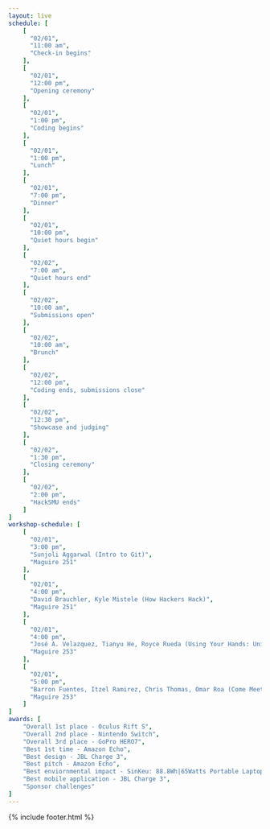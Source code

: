 ```yaml
---
layout: live
schedule: [
    [
      "02/01",
      "11:00 am",
      "Check-in begins"
    ],
    [
      "02/01",
      "12:00 pm",
      "Opening ceremony"
    ],
    [
      "02/01",
      "1:00 pm",
      "Coding begins"
    ],
    [
      "02/01",
      "1:00 pm",
      "Lunch"
    ],
    [
      "02/01",
      "7:00 pm",
      "Dinner"
    ],
    [
      "02/01",
      "10:00 pm",
      "Quiet hours begin"
    ],
    [
      "02/02",
      "7:00 am",
      "Quiet hours end"
    ],
    [
      "02/02",
      "10:00 am",
      "Submissions open"
    ],
    [
      "02/02",
      "10:00 am",
      "Brunch"
    ],
    [
      "02/02",
      "12:00 pm",
      "Coding ends, submissions close"
    ],
    [
      "02/02",
      "12:30 pm",
      "Showcase and judging"
    ],
    [
      "02/02",
      "1:30 pm",
      "Closing ceremony"
    ],
    [
      "02/02",
      "2:00 pm",
      "HackSMU ends"
    ]
]
workshop-schedule: [
    [
      "02/01",
      "3:00 pm",
      "Sunjoli Aggarwal (Intro to Git)",
      "Maguire 251"
    ],
    [
      "02/01",
      "4:00 pm",
      "David Brauchler, Kyle Mistele (How Hackers Hack)",
      "Maguire 251"
    ],
    [
      "02/01",
      "4:00 pm",
      "José A. Velazquez, Tianyu He, Royce Rueda (Using Your Hands: Unity Hand Control Integration for AR/VR Applications)",
      "Maguire 253"
    ],
    [
      "02/01",
      "5:00 pm",
      "Barron Fuentes, Itzel Ramirez, Chris Thomas, Omar Roa (Come Meet State Farm Developers and Engineers)",
      "Maguire 253"
    ]
]
awards: [
    "Overall 1st place - Oculus Rift S",
    "Overall 2nd place - Nintendo Switch",
    "Overall 3rd place - GoPro HERO7",
    "Best 1st time - Amazon Echo",
    "Best design - JBL Charge 3",
    "Best pitch - Amazon Echo",
    "Best enviornmental impact - SinKeu: 88.8Wh|65Watts Portable Laptop Charger with AC Outlet",
    "Best mobile application - JBL Charge 3",
    "Sponsor challenges"
]
---
```

{% include footer.html %}
